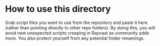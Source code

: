 
# How to use this directory

Grab script files you want to use from the repository and paste it here (rather than pointing directly to other repo folders). By doing this, you will avoid new unexpected scripts creeping in Raycast as community adds more. You also protect yourself from any potential folder renamings.